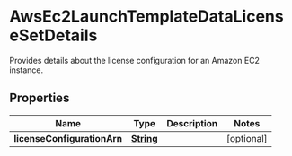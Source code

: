 

# AwsEc2LaunchTemplateDataLicenseSetDetails

 Provides details about the license configuration for an Amazon EC2 instance. 

## Properties

| Name | Type | Description | Notes |
|------------ | ------------- | ------------- | -------------|
|**licenseConfigurationArn** | [**String**](String.md) |  |  [optional] |



